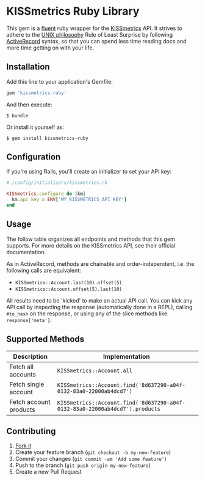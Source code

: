 # KISSmetrics Ruby Library

This gem is a [fluent](http://martinfowler.com/bliki/FluentInterface.html) ruby
wrapper for the [KISSmetrics](https://www.kissmetrics.com/) API.  It strives to
adhere to the [UNIX philosophy](http://en.wikipedia.org/wiki/Unix_philosophy#Eric_Raymond.E2.80.99s_17_Unix_Rules)
Rule of Least Surprise by following
[ActiveRecord](https://github.com/rails/rails/tree/master/activerecord)
syntax, so that you can spend less time reading docs and more time getting on
with your life.

## Installation

Add this line to your application's Gemfile:

```ruby
gem 'kissmetrics-ruby'
```

And then execute:

    $ bundle

Or install it yourself as:

    $ gem install kissmetrics-ruby

## Configuration

If you're using Rails, you'll create an initializer to set your API key:

```rb
# /config/initializers/kissmetrics.rb

KISSmetrics.configure do |km|
  km.api_key = ENV['MY_KISSMETRICS_API_KEY']
end
```

## Usage

The follow table organizes all endpoints and methods that this gem supports.
For more details on the KISSmetrics API, see their official documentation.

As in ActiveRecord, methods are chainable and order-independent, i.e.
the following calls are equivalent:

  - `KISSmetrics::Account.last(10).offset(5)`
  - `KISSmetrics::Account.offset(5).last(10)`

All results need to be 'kicked' to make an actual API call.  You can kick any
API call by inspecting the response (automatically done in a REPL),
calling `#to_hash` on the response, or using any of the slice methods like
`response['meta']`.

## Supported Methods

|Description|Implementation|
|---|---|
|Fetch all accounts|`KISSmetrics::Account.all`|
|Fetch single account|`KISSmetrics::Account.find('8d637290-a04f-0132-83a0-22000ab4dcd7')`|
|Fetch account products|`KISSmetrics::Account.find('8d637290-a04f-0132-83a0-22000ab4dcd7').products`|

## Contributing

1. [Fork it](https://github.com/nathanielwroblewski/kissmetrics-ruby/fork)
2. Create your feature branch (`git checkout -b my-new-feature`)
3. Commit your changes (`git commit -am 'Add some feature'`)
4. Push to the branch (`git push origin my-new-feature`)
5. Create a new Pull Request
